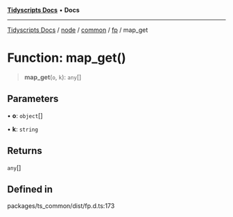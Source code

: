 [**Tidyscripts Docs**](../../../../../../../README.md) • **Docs**

***

[Tidyscripts Docs](../../../../../../../globals.md) / [node](../../../../../README.md) / [common](../../../README.md) / [fp](../README.md) / map\_get

# Function: map\_get()

> **map\_get**(`o`, `k`): `any`[]

## Parameters

• **o**: `object`[]

• **k**: `string`

## Returns

`any`[]

## Defined in

packages/ts\_common/dist/fp.d.ts:173
